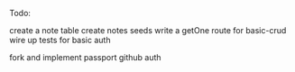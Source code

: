 Todo:

create a note table
create notes seeds
write a getOne route for basic-crud
wire up tests for basic auth

fork and implement passport github auth
